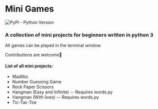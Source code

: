 # Mini Games
![PyPI - Python Version](https://img.shields.io/pypi/pyversions/pip)
### A collection of mini projects for beginners written in python 3
All games can be played in the terminal window.

Contributions are welcome🚀

#### List of all mini projects:

* Madlibs
* Number Guessing Game
* Rock Paper Scissors
* Hangman (Easy and Infinite) -- Requires words.py 
* Hangman (With lives) -- Requires words.py
* Tic-Tac-Toe

